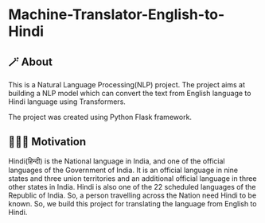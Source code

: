 # Machine-Translator-English-to-Hindi

## 🪄 About
This is a Natural Language Processing(NLP) project. The project aims at building a NLP model which can convert the text from English language to Hindi language using Transformers.

The project was created using Python Flask framework.

## 🏋🏻‍♂️ Motivation
Hindi(हिन्दी) is the National language in India, and one of the official languages of the Government of India. It is an official language in nine states and three union territories and an additional official language in three other states in India. Hindi is also one of the 22 scheduled languages of the Republic of India.
So, a person travelling across the Nation need Hindi to be known. So, we build this project for translating the language from English to Hindi.
